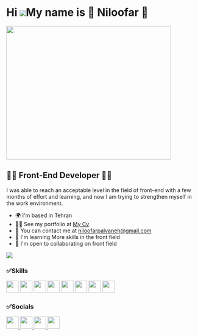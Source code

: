 Hi ![](https://user-images.githubusercontent.com/18350557/176309783-0785949b-9127-417c-8b55-ab5a4333674e.gif)My name is 🌸 Niloofar 🌸
===========================================================================================================================================================
<img src="https://static.vecteezy.com/system/resources/previews/006/791/631/non_2x/isometric-style-website-development-illustration-free-vector.jpg" width="432" height="350" />

👩‍💻 Front-End Developer 👩‍💻
-------------------

I was able to reach an acceptable level in the field of front-end with a few months of effort and learning, and now I am trying to strengthen myself in the work environment.

* 🌍  I'm based in Tehran
* 👩‍💻  See my portfolio at [My Cv](https://my-web-o8ki.vercel.app/)
* 💌  You can contact me at [niloofarpalvaneh@gmail.com](mailto:niloofarpalvaneh@gmail.com)
* 🧠  I'm learning More skills in the front field
* 🤝  I'm open to collaborating on front field

<a href="https://www.github.com/Niloofar-Palvaneh" target="_blank" rel="noreferrer"><img
src="https://img.shields.io/github/followers/Niloofar-Palvaneh?logo=github&style=for-the-badge&color=0891b2&labelColor=7f1d1d" /></a>
### ✅Skills

<p align="left">
<img src="https://www.svgrepo.com/show/452228/html-5.svg" width="32" height="32" />  <img src="https://www.svgrepo.com/show/452185/css-3.svg" width="32" height="32" />  <img src="https://www.svgrepo.com/show/373705/js-official.svg" width="32" height="32" />  <img src="https://www.svgrepo.com/show/493719/react-javascript-js-framework-facebook.svg" width="32" height="32" />  <img src="https://www.svgrepo.com/show/452093/redux.svg" width="32" height="32" />  <img src="https://www.svgrepo.com/show/374118/tailwind.svg" width="32" height="32" />  <img src="https://www.svgrepo.com/show/354112/nextjs.svg" width="32" height="32" />  <img src="https://www.svgrepo.com/show/353498/bootstrap.svg" width="32" height="32" />
</p>


### ✅Socials

<p align="left"> <a href="https://www.github.com/Niloofar-Palvaneh" target="_blank" rel="noreferrer"> <picture> <source media="(prefers-color-scheme: dark)" srcset="https://raw.githubusercontent.com/danielcranney/readme-generator/main/public/icons/socials/github-dark.svg" /> <source media="(prefers-color-scheme: light)" srcset="https://raw.githubusercontent.com/danielcranney/readme-generator/main/public/icons/socials/github.svg" /> <img src="https://raw.githubusercontent.com/danielcranney/readme-generator/main/public/icons/socials/github.svg" width="32" height="32" /> </picture> </a> <a href="https://www.linkedin.com/in/niloofar-palvaneh-87216b281?utm_source=share&utm_campaign=share_via&utm_content=profile&utm_medium=android_app" target="_blank" rel="noreferrer"> <picture> <source media="(prefers-color-scheme: dark)" srcset="undefined" /> <source media="(prefers-color-scheme: light)" srcset="https://raw.githubusercontent.com/danielcranney/readme-generator/main/public/icons/socials/linkedin.svg" /> <img src="https://raw.githubusercontent.com/danielcranney/readme-generator/main/public/icons/socials/linkedin.svg" width="32" height="32" /> </picture> </a> <a href="https://www.stackoverflow.com/users/21357862" target="_blank" rel="noreferrer"> <picture> <source media="(prefers-color-scheme: dark)" srcset="undefined" /> <source media="(prefers-color-scheme: light)" srcset="https://raw.githubusercontent.com/danielcranney/readme-generator/main/public/icons/socials/stackoverflow.svg" /> <img src="https://raw.githubusercontent.com/danielcranney/readme-generator/main/public/icons/socials/stackoverflow.svg" width="32" height="32" /> </picture> </a> <a href="https://www.twitter.com/NPalvaneh" target="_blank" rel="noreferrer"> <picture> <source media="(prefers-color-scheme: dark)" srcset="undefined" /> <source media="(prefers-color-scheme: light)" srcset="https://raw.githubusercontent.com/danielcranney/readme-generator/main/public/icons/socials/twitter.svg" /> <img src="https://raw.githubusercontent.com/danielcranney/readme-generator/main/public/icons/socials/twitter.svg" width="32" height="32" /> </picture> </a></p>

